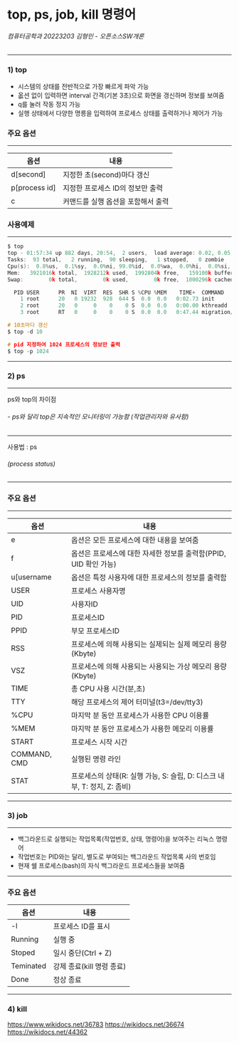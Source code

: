 # top, ps, job, kill 명령어
###### 컴퓨터공학과 20223203 김형민 - 오픈소스SW개론
---
### **1) top**

+ 시스템의 상태를 전반적으로 가장 빠르게 파악 가능
+ 옶션 없이 입력하면 interval 간격(기본 3초)으로 화면을 갱신하며 정보를 보여줌
+ q를 눌러 작동 정지 가능
+ 실행 상태에서 다양한 명릉을 입력하여 프로세스 상태를 출력하거나 제어가 가능

### 주요 옵션 
---
|옵션|내용|
|---|---|
|d[second]|지정한 초(second)마다 갱신|
|p[process id]|지정한 프로세스 ID의 정보만 출력|
|c|커맨드를 실행 옵션을 포함해서 출력|

### 사용예제
---
```c 
$ top
top - 01:57:34 up 882 days, 20:54,  2 users,  load average: 0.02, 0.05, 0.05
Tasks:  93 total,   2 running,  90 sleeping,   1 stopped,   0 zombie
Cpu(s):  0.8%us,  0.1%sy,  0.0%ni, 99.0%id,  0.0%wa,  0.0%hi,  0.0%si,  0.1%st
Mem:   3921016k total,  1928212k used,  1992804k free,   159100k buffers
Swap:        0k total,        0k used,        0k free,  1000296k cached

  PID USER      PR  NI  VIRT  RES  SHR S %CPU %MEM    TIME+  COMMAND                                                                                                                                                                                                         
    1 root      20   0 19232  928  644 S  0.0  0.0   0:02.73 init                                                                                                                                                                                                             
    2 root      20   0     0    0    0 S  0.0  0.0   0:00.00 kthreadd                                                                                                                                                                                                         
    3 root      RT   0     0    0    0 S  0.0  0.0   0:47.44 migration/0   

# 10초마다 갱신 
$ top -d 10

# pid 지정하여 1024 프로세스의 정보만 출력 
$ top -p 1024 
```
---
### **2) ps**
---
ps와 top의 차이점
###### - ps와 달리 top은 지속적인 모니터링이 가능함 (작업관리자와 유사함)
---
사용법 : ps
###### (process status)
---
### 주요 옵션
---
|옵션|내용|
|---|---|
|e|옵션은 모든 프로세스에 대한 내용을 보여줌|
|f|옵션은 프로세스에 대한 자세한 정보를 출력함(PPID, UID 확인 가능)|
|u[username|옵션은 특정 사용자에 대한 프로세스의 정보를 출력함|
|USER|프로세스 사용자명|
|UID|사용자ID|
|PID|프로세스ID|
|PPID|부모 프로세스ID|
|RSS|프로세스에 의해 사용되는 실제되는 실제 메모리 용량(Kbyte)|
|VSZ|프로세스에 의해 사용되는 사용되는 가상 메모리 용량(Kbyte)|
|TIME|총 CPU 사용 시간(분,초)|
|TTY|해당 프로세스의 제어 터미널(t3=/dev/tty3)|
|%CPU|마지막 분 동안 프로세스가 사용한 CPU 이용률|
|%MEM|마지막 분 동안 프로세스가 사용한 메모리 이용률|
|START|프로세스 시작 시간|
|COMMAND, CMD|실행된 명령 라인|
|STAT|프로세스의 상태(R: 실행 가능, S: 슬립, D: 디스크 내부, T: 정지, Z: 좀비)|
---
### **3) job**
---
+ 백그라운드로 실행되는 작업목록(작업번호, 상태, 명령어)을 보여주는 리눅스 명령어
+ 작업번호는 PID와는 달리, 별도로 부여되는 백그라운드 작업목록 사의 번호임
+ 현재 쉘 프로세스(bash)의 자식 백그라운드 프로세스들을 보여줌
---
### 주요 옵션
|옵션|내용|
|---|---|
|-l|프로세스 ID를 표시|
|Running|실행 중|
|Stoped|일시 중단(Ctrl + Z)|
|Teminated|강제 종료(kill 명령 종료)|
|Done|정상 종료||
---

### **4) kill**


https://www.wikidocs.net/36783
https://wikidocs.net/36674
https://wikidocs.net/44362
